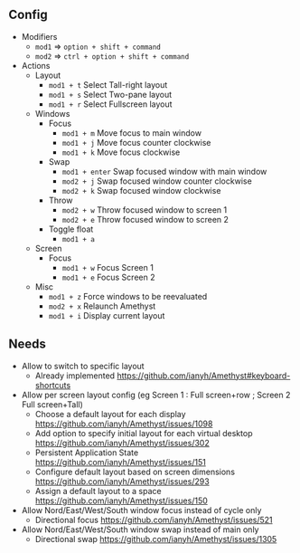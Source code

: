 ## Config

- Modifiers
	- `mod1` => `option + shift + command`
	- `mod2` => `ctrl + option + shift + command`
- Actions
	- Layout
		- `mod1 + t` Select Tall-right layout
		- `mod1 + s` Select Two-pane layout
		- `mod1 + r` Select Fullscreen layout
	- Windows
		- Focus
			- `mod1 + m` Move focus to main window
			- `mod1 + j` Move focus counter clockwise
			- `mod1 + k` Move focus clockwise 
		- Swap
			- `mod1 + enter` Swap focused window with main window
			- `mod2 + j` Swap focused window counter clockwise
			-  `mod2 + k` Swap focused window clockwise
		- Throw
			- `mod2 + w` Throw focused window to screen 1
			- `mod2 + e` Throw focused window to screen 2
		- Toggle float
			- `mod1 + a` 
	- Screen
		- Focus
			- `mod1 + w` Focus Screen 1
			- `mod1 + e` Focus Screen 2
	- Misc
		- `mod1 + z` Force windows to be reevaluated
		- `mod2 + x` Relaunch Amethyst
		- `mod1 + i` Display current layout

## Needs
- Allow to switch to specific layout
	- Already implemented https://github.com/ianyh/Amethyst#keyboard-shortcuts
- Allow per screen layout config (eg Screen 1 : Full screen+row ; Screen 2 Full screen+Tall)
	- Choose a default layout for each display https://github.com/ianyh/Amethyst/issues/1098 
	- Add option to specify initial layout for each virtual desktop https://github.com/ianyh/Amethyst/issues/302
	- Persistent Application State https://github.com/ianyh/Amethyst/issues/151
	- Configure default layout based on screen dimensions https://github.com/ianyh/Amethyst/issues/293
	- Assign a default layout to a space https://github.com/ianyh/Amethyst/issues/150
- Allow Nord/East/West/South window focus instead of cycle only
	- Directional focus https://github.com/ianyh/Amethyst/issues/521
- Allow Nord/East/West/South window swap instead of main only
	- Directional swap https://github.com/ianyh/Amethyst/issues/1305